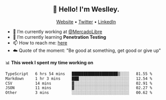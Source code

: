 <h2 align="center">👋 Hello! I'm Weslley.</h2>
<p align="center">
  <a href="http://weslleyneri.com.br">Website</a> •
  <a href="https://twitter.com/Weslley_Neri">Twitter</a> •
  <a href="https://www.linkedin.com/in/weslley-neri-3658908b">LinkedIn</a>
</p>


- 🔭 I’m currently working at [@MercadoLibre](https://github.com/mercadolibre)
- 🌱 I’m currently learning **Penetration Testing**
- 📫 How to reach me: [here](mailto:weslley39@gmail.com)
- ☁️ Quote of the moment: "Be good at something, get good or give up"

📊 **This week I spent my time working on**
<!--START_SECTION:waka-->

```txt
TypeScript   6 hrs 54 mins   ████████████████████▒░░░░   81.55 %
Markdown     1 hr 3 mins     ███░░░░░░░░░░░░░░░░░░░░░░   12.54 %
CSV          14 mins         ▓░░░░░░░░░░░░░░░░░░░░░░░░   02.91 %
JSON         11 mins         ▓░░░░░░░░░░░░░░░░░░░░░░░░   02.27 %
Other        3 mins          ░░░░░░░░░░░░░░░░░░░░░░░░░   00.62 %
```

<!--END_SECTION:waka-->

<!-- Inspired by https://github.com/gruselhaus/gruselhaus -->